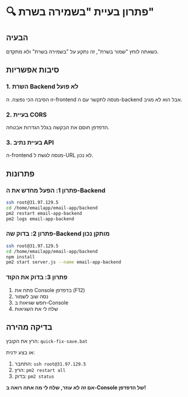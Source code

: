 # 🔍 פתרון בעיית "בשמירה בשרת"

## הבעיה
כשאתה לוחץ "שמור בשרת", זה נתקע על "בשמירה בשרת" ולא מתקדם.

## סיבות אפשריות

### 1. **השרת Backend לא פועל**
זו הסיבה הכי נפוצה. ה-frontend מנסה לתקשר עם ה-backend אבל הוא לא מגיב.

### 2. **בעיית CORS**
הדפדפן חוסם את הבקשה בגלל הגדרות אבטחה.

### 3. **בעיית נתיב API**
ה-frontend מנסה לגשת ל-URL לא נכון.

## פתרונות

### פתרון 1: הפעל מחדש את ה-Backend
```bash
ssh root@31.97.129.5
cd /home/emailapp/email-app/backend
pm2 restart email-app-backend
pm2 logs email-app-backend
```

### פתרון 2: בדוק שה-Backend מותקן נכון
```bash
ssh root@31.97.129.5
cd /home/emailapp/email-app/backend
npm install
pm2 start server.js --name email-app-backend
```

### פתרון 3: בדוק את הקוד
1. פתח את Console בדפדפן (F12)
2. נסה שוב לשמור
3. חפש שגיאות ב-Console
4. שלח לי את השגיאות

## בדיקה מהירה
הרץ את הקובץ: `quick-fix-save.bat`

או בצע ידנית:
1. התחבר: `ssh root@31.97.129.5`
2. הרץ: `pm2 restart all`
3. בדוק: `pm2 status`

**אם זה לא עוזר, שלח לי מה אתה רואה ב-Console של הדפדפן!**